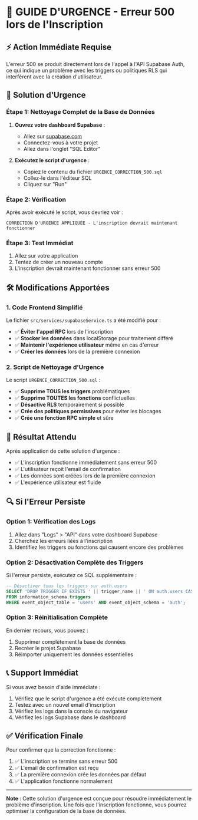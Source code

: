 # 🚨 GUIDE D'URGENCE - Erreur 500 lors de l'Inscription

## ⚡ Action Immédiate Requise

L'erreur 500 se produit directement lors de l'appel à l'API Supabase Auth, ce qui indique un problème avec les triggers ou politiques RLS qui interfèrent avec la création d'utilisateur.

## 🔧 Solution d'Urgence

### Étape 1: Nettoyage Complet de la Base de Données

1. **Ouvrez votre dashboard Supabase** :
   - Allez sur [supabase.com](https://supabase.com)
   - Connectez-vous à votre projet
   - Allez dans l'onglet "SQL Editor"

2. **Exécutez le script d'urgence** :
   - Copiez le contenu du fichier `URGENCE_CORRECTION_500.sql`
   - Collez-le dans l'éditeur SQL
   - Cliquez sur "Run"

### Étape 2: Vérification

Après avoir exécuté le script, vous devriez voir :
```
CORRECTION D'URGENCE APPLIQUÉE - L'inscription devrait maintenant fonctionner
```

### Étape 3: Test Immédiat

1. Allez sur votre application
2. Tentez de créer un nouveau compte
3. L'inscription devrait maintenant fonctionner sans erreur 500

## 🛠️ Modifications Apportées

### 1. Code Frontend Simplifié

Le fichier `src/services/supabaseService.ts` a été modifié pour :
- ✅ **Éviter l'appel RPC** lors de l'inscription
- ✅ **Stocker les données** dans localStorage pour traitement différé
- ✅ **Maintenir l'expérience utilisateur** même en cas d'erreur
- ✅ **Créer les données** lors de la première connexion

### 2. Script de Nettoyage d'Urgence

Le script `URGENCE_CORRECTION_500.sql` :
- ✅ **Supprime TOUS les triggers** problématiques
- ✅ **Supprime TOUTES les fonctions** conflictuelles
- ✅ **Désactive RLS** temporairement si possible
- ✅ **Crée des politiques permissives** pour éviter les blocages
- ✅ **Crée une fonction RPC simple** et sûre

## 🎯 Résultat Attendu

Après application de cette solution d'urgence :
- ✅ L'inscription fonctionne immédiatement sans erreur 500
- ✅ L'utilisateur reçoit l'email de confirmation
- ✅ Les données sont créées lors de la première connexion
- ✅ L'expérience utilisateur est fluide

## 🔍 Si l'Erreur Persiste

### Option 1: Vérification des Logs
1. Allez dans "Logs" > "API" dans votre dashboard Supabase
2. Cherchez les erreurs liées à l'inscription
3. Identifiez les triggers ou fonctions qui causent encore des problèmes

### Option 2: Désactivation Complète des Triggers
Si l'erreur persiste, exécutez ce SQL supplémentaire :
```sql
-- Désactiver tous les triggers sur auth.users
SELECT 'DROP TRIGGER IF EXISTS ' || trigger_name || ' ON auth.users CASCADE;'
FROM information_schema.triggers 
WHERE event_object_table = 'users' AND event_object_schema = 'auth';
```

### Option 3: Réinitialisation Complète
En dernier recours, vous pouvez :
1. Supprimer complètement la base de données
2. Recréer le projet Supabase
3. Réimporter uniquement les données essentielles

## 📞 Support Immédiat

Si vous avez besoin d'aide immédiate :
1. Vérifiez que le script d'urgence a été exécuté complètement
2. Testez avec un nouvel email d'inscription
3. Vérifiez les logs dans la console du navigateur
4. Vérifiez les logs Supabase dans le dashboard

## ✅ Vérification Finale

Pour confirmer que la correction fonctionne :
1. ✅ L'inscription se termine sans erreur 500
2. ✅ L'email de confirmation est reçu
3. ✅ La première connexion crée les données par défaut
4. ✅ L'application fonctionne normalement

---

**Note** : Cette solution d'urgence est conçue pour résoudre immédiatement le problème d'inscription. Une fois que l'inscription fonctionne, vous pourrez optimiser la configuration de la base de données.
